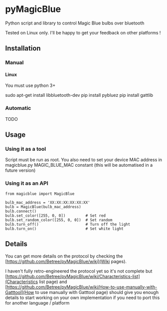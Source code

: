 # pyMagicBlue
Python script and library to control Magic Blue bulbs over bluetooth

Tested on Linux only. I'll be happy to get your feedback on other platforms !

## Installation
### Manual
#### Linux
You must use python 3+

sudo apt-get install libbluetooth-dev
pip install pybluez
pip install gattlib

### Automatic
TODO

## Usage
### Using it as a tool
Script must be run as root. You also need to set your device MAC address in magicblue.py MAGIC_BLUE_MAC constant (this
will be automatised in a future version)

### Using it as an API
    from magicblue import MagicBlue
    
    bulb_mac_address = 'XX:XX:XX:XX:XX:XX'
    bulb = MagicBlue(bulb_mac_address)
    bulb.connect()
    bulb.set_color([255, 0, 0])         # Set red
    bulb.set_random_color([255, 0, 0])  # Set random
    bulb.turn_off()                     # Turn off the light
    bulb.turn_on()                      # Set white light

## Details
You can get more details on the protocol by checking the [https://github.com/Betree/pyMagicBlue/wiki](Wiki pages).

I haven't fully retro-engineered the protocol yet so it's not complete but
[https://github.com/Betree/pyMagicBlue/wiki/Characteristics-list](Characteristics list page) and
[https://github.com/Betree/pyMagicBlue/wiki/How-to-use-manually-with-Gatttool](How to use manually with Gatttool page)
should give you enough details to start working on your own implementation if you need to port this for another
language / platform